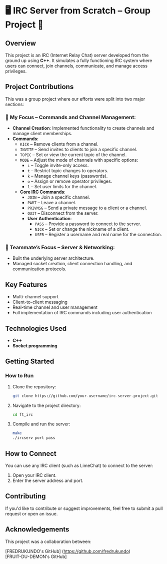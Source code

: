 # 🖥️ IRC Server from Scratch – Group Project 🚀

## Overview
This project is an IRC (Internet Relay Chat) server developed from the ground up using **C++**. It simulates a fully functioning IRC system where users can connect, join channels, communicate, and manage access privileges.

## Project Contributions
This was a group project where our efforts were split into two major sections:

### 🔧 **My Focus – Commands and Channel Management:**
- **Channel Creation**: Implemented functionality to create channels and manage client memberships.
- **Commands:**
  - `KICK` – Remove clients from a channel.
  - `INVITE` – Send invites to clients to join a specific channel.
  - `TOPIC` – Set or view the current topic of the channel.
  - `MODE` – Adjust the mode of channels with specific options:
    - `i` – Toggle invite-only access.
    - `t` – Restrict topic changes to operators.
    - `k` – Manage channel keys (passwords).
    - `o` – Assign or remove operator privileges.
    - `l` – Set user limits for the channel.
  - **Core IRC Commands**:
    - `JOIN` – Join a specific channel.
    - `PART` – Leave a channel.
    - `PRIVMSG` – Send a private message to a client or a channel.
    - `QUIT` – Disconnect from the server.
    - **User Authentication**:
      - `PASS` – Provide a password to connect to the server.
      - `NICK` – Set or change the nickname of a client.
      - `USER` – Register a username and real name for the connection.

### 🔌 **Teammate’s Focus – Server & Networking:**
- Built the underlying server architecture.
- Managed socket creation, client connection handling, and communication protocols.

## Key Features
- Multi-channel support
- Client-to-client messaging
- Real-time channel and user management
- Full implementation of IRC commands including user authentication

## Technologies Used
- **C++**
- **Socket programming**

## Getting Started
### How to Run

1. Clone the repository:
   ```bash
   git clone https://github.com/your-username/irc-server-project.git
2. Navigate to the project directory:
   ```bash
   cd ft_irc
3. Compile and run the server:
     ```bash
     make
     ./ircserv port pass
## How to Connect
You can use any IRC client (such as LimeChat) to connect to the server:

1. Open your IRC client.
2. Enter the server address and port.
## Contributing
If you'd like to contribute or suggest improvements, feel free to submit a pull request or open an issue.

## Acknowledgements
This project was a collaboration between:

[FREDRUKUNDO's GitHub] (https://github.com/fredrukundo)  
[FRUIT-DU-DEMON's GitHub]
